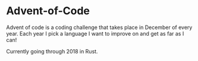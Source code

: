 # Advent-of-Code
Advent of code is a coding challenge that takes place in December of every year. Each year I pick a language I want to improve on and get as far as I can!

Currently going through 2018 in Rust.
